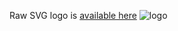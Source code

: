 Raw SVG logo is [available here](https://web-components-resources.appspot.com/static/logo.svg)
![logo](https://web-components-resources.appspot.com/static/logo.svg)
